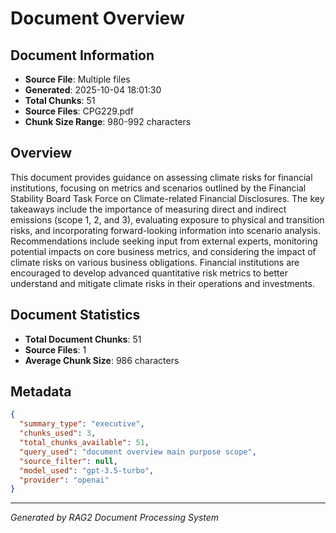 # Document Overview

## Document Information
- **Source File**: Multiple files
- **Generated**: 2025-10-04 18:01:30
- **Total Chunks**: 51
- **Source Files**: CPG229.pdf
- **Chunk Size Range**: 980-992 characters

## Overview

This document provides guidance on assessing climate risks for financial institutions, focusing on metrics and scenarios outlined by the Financial Stability Board Task Force on Climate-related Financial Disclosures. The key takeaways include the importance of measuring direct and indirect emissions (scope 1, 2, and 3), evaluating exposure to physical and transition risks, and incorporating forward-looking information into scenario analysis. Recommendations include seeking input from external experts, monitoring potential impacts on core business metrics, and considering the impact of climate risks on various business obligations. Financial institutions are encouraged to develop advanced quantitative risk metrics to better understand and mitigate climate risks in their operations and investments.

## Document Statistics

- **Total Document Chunks**: 51
- **Source Files**: 1
- **Average Chunk Size**: 986 characters

## Metadata

```json
{
  "summary_type": "executive",
  "chunks_used": 3,
  "total_chunks_available": 51,
  "query_used": "document overview main purpose scope",
  "source_filter": null,
  "model_used": "gpt-3.5-turbo",
  "provider": "openai"
}
```

---
*Generated by RAG2 Document Processing System*
